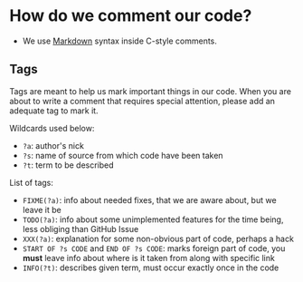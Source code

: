 # How do we comment our code?

- We use [Markdown](https://guides.github.com/pdfs/markdown-cheatsheet-online.pdf)
  syntax inside C-style comments.

## Tags

Tags are meant to help us mark important things in our code.
When you are about to write a comment that requires special
attention, please add an adequate tag to mark it.

Wildcards used below:

- `?a`: author's nick
- `?s`: name of source from which code have been taken
- `?t`: term to be described

List of tags:

- `FIXME(?a)`: info about needed fixes, that we are aware about,
   but we leave it be
- `TODO(?a)`: info about some unimplemented features for
   the time being, less obliging than GitHub Issue
- `XXX(?a)`: explanation for some non-obvious part of code,
   perhaps a hack
- `START OF ?s CODE` and `END OF ?s CODE`: marks foreign part of code,
   you **must** leave info about where is it taken from along
   with specific link
- `INFO(?t)`: describes given term, must occur exactly once in the code

